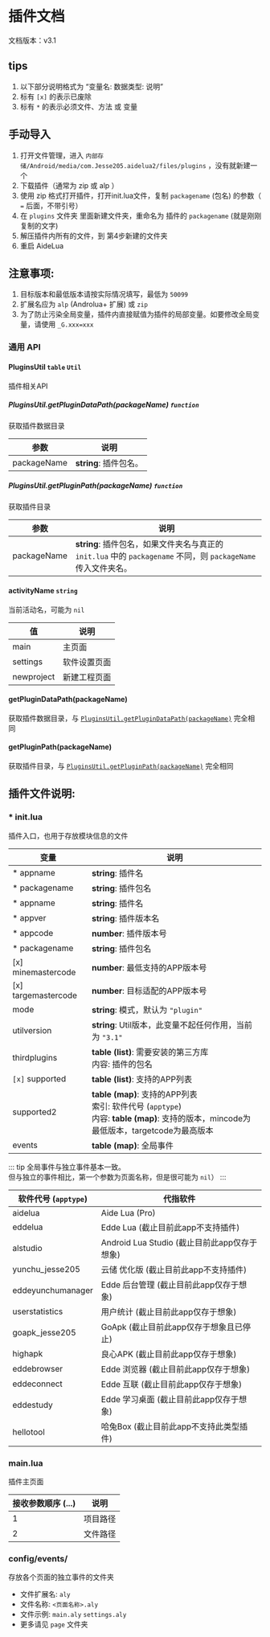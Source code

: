 # 插件文档
文档版本：v3.1
## tips
1. 以下部分说明格式为 “变量名: 数据类型: 说明”
2. 标有 `[x]` 的表示已废除
3. 标有 `*` 的表示必须文件、方法 或 变量

## 手动导入
1. 打开文件管理，进入 `内部存储/Android/media/com.Jesse205.aidelua2/files/plugins` ，没有就新建一个
2. 下载插件（通常为 zip 或 alp ）
3. 使用 zip 格式打开插件，打开init.lua文件，复制 `packagename` (包名) 的参数（ `=` 后面，不带引号）
4. 在 `plugins` 文件夹 里面新建文件夹，重命名为 插件的 `packagename` (就是刚刚复制的文字)
5. 解压插件内所有的文件，到 第4步新建的文件夹
6. 重启 AideLua

## 注意事项: 
1. 目标版本和最低版本请按实际情况填写，最低为 `50099`
2. 扩展名应为 `alp` (Androlua+ 扩展) 或 `zip`
3. 为了防止污染全局变量，插件内直接赋值为插件的局部变量。如要修改全局变量，请使用 `_G.xxx=xxx`

### 通用 API
#### PluginsUtil `table` `Util`
插件相关API

##### PluginsUtil.getPluginDataPath(packageName) `function`
获取插件数据目录

| 参数 | 说明 |
| ---- | --- |
| packageName | __string__: 插件包名。 |

##### PluginsUtil.getPluginPath(packageName) `function`
获取插件目录

| 参数 | 说明 |
| ---- | --- |
| packageName | __string__: 插件包名，如果文件夹名与真正的 `init.lua` 中的 `packagename` 不同，则 `packageName` 传入文件夹名。 |

#### activityName `string`
当前活动名，可能为 `nil`

| 值 | 说明 |
| ---- | --- |
| main | 主页面 |
| settings | 软件设置页面 |
| newproject | 新建工程页面 |

#### getPluginDataPath(packageName)
获取插件数据目录，与 [`PluginsUtil.getPluginDataPath(packageName)`](#pluginsutil-getplugindatapath-packagename-function) 完全相同

#### getPluginPath(packageName)
获取插件目录，与 [`PluginsUtil.getPluginPath(packageName)`](#pluginsutil-getpluginpath-packagename-function) 完全相同


## 插件文件说明: 
### \* init.lua
插件入口，也用于存放模块信息的文件

| 变量 | 说明 |
| ---- | --- |
| \* appname | __string__: 插件名 |
| \* packagename | __string__: 插件包名 |
| \* appname | __string__: 插件名 |
| \* appver | __string__: 插件版本名 |
| \* appcode | __number__: 插件版本号 |
| \* packagename | __string__: 插件包名 |
| \[x\] minemastercode | __number__: 最低支持的APP版本号 |
| \[x\] targemastercode | __number__: 目标适配的APP版本号 |
| mode | __string__: 模式，默认为 `"plugin"` |
| utilversion | __string__: Util版本，此变量不起任何作用，当前为 `"3.1"` |
| thirdplugins | __table (list)__: 需要安装的第三方库 <br > 内容: 插件的包名 |
| `[x]` supported | __table (list)__: 支持的APP列表 |
| supported2 | __table (map)__: 支持的APP列表 <br > 索引: 软件代号 (`apptype`) <br > 内容: __table (map)__: 支持的版本，mincode为最低版本，targetcode为最高版本|
| events | __table (map)__: 全局事件 |

::: tip
全局事件与独立事件基本一致。<br>
但与独立的事件相比，第一个参数为页面名称，但是很可能为 `nil`）
:::

| 软件代号 (`apptype`) | 代指软件 |
| ---- | --- |
| aidelua | Aide Lua (Pro) |
| eddelua | Edde Lua (截止目前此app不支持插件) |
| alstudio | Android Lua Studio (截止目前此app仅存于想象) |
| yunchu_jesse205 | 云储 优化版 (截止目前此app不支持插件) |
| eddeyunchumanager | Edde 后台管理 (截止目前此app仅存于想象) |
| userstatistics | 用户统计 (截止目前此app仅存于想象) |
| goapk_jesse205 | GoApk (截止目前此app仅存于想象且已停止) |
| highapk | 良心APK (截止目前此app仅存于想象) |
| eddebrowser | Edde 浏览器 (截止目前此app仅存于想象) |
| eddeconnect | Edde 互联 (截止目前此app仅存于想象) |
| eddestudy | Edde 学习桌面 (截止目前此app仅存于想象) 
| hellotool | 哈兔Box (截止目前此app不支持此类型插件) |

### main.lua
插件主页面

| 接收参数顺序 (...) | 说明 |
| ---- | --- |
| 1 | 项目路径 |
| 2 | 文件路径 |

### config/events/
存放各个页面的独立事件的文件夹

* 文件扩展名: `aly`
* 文件名称: `<页面名称>.aly`
* 文件示例: `main.aly` `settings.aly`
* 更多请见 `page` 文件夹